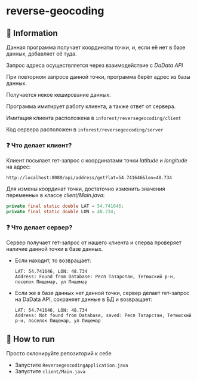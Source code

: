 # reverse-geocoding

## 💾 Information 
Данная программа получает координаты точки, и, если её нет в базе данных, добавляет её туда.

Запрос адреса осуществляется через взаимодействие с _DaData API_ 

При повторном запросе данной точки, программа берёт адрес из базы данных.

Получается некое кеширование данных.

Программа имитирует работу клиента, а также ответ от сервера.

Имитация клиента расположена в `inforest/reversegeocoding/client`

Код сервера расположен в `inforest/reversegeocoding/server`

### ❓ Что делает клиент?
Клиент посылает гет-запрос с координатами точки _latitude_ и _longitude_ на адрес:
```
http://localhost:8080/api/address/get?lat=54.741646&lon=48.734
```
Для измены координат точки, достаточно изменить значения переменных в классе _client/Main.java_:
``` java
private final static double LAT = 54.741646;
private final static double LON = 48.734;
```

### ❓ Что делает сервер?
Сервер получает гет-запрос от нашего клиента и сперва проверяет наличие данной точки в базе данных.

- Если находит, то возвращает:
    ```
    LAT: 54.741646, LON: 48.734
    Address: Found from Database: Респ Татарстан, Тетюшский р-н, поселок Пищемар, ул Пищемар
    ```
- Если же в базе данных нет данной точки, сервер делает гет-запрос на DaData API, сохраняет данные в БД и возвращает:
    ```
    LAT: 54.741646, LON: 48.734
    Address: Not found from Database, saved: Респ Татарстан, Тетюшский р-н, поселок Пищемар, ул Пищемар
    ```

## 📝 How to run
Просто склонируйте репозиторий к себе
- Запустите `ReversegeocodingApplication.java`
- Запустите `client/Main.java`

